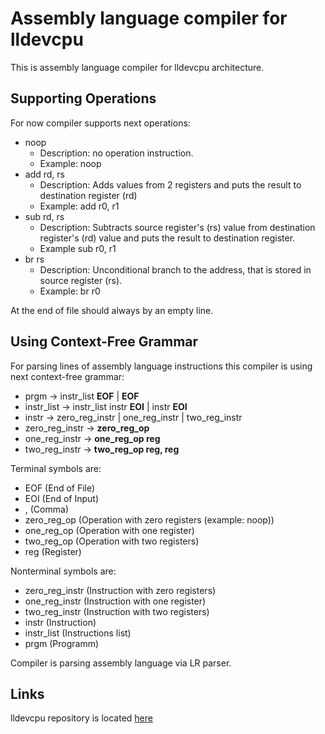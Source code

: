 # Assembly language compiler for lldevcpu

This is assembly language compiler for lldevcpu architecture.

## Supporting Operations

For now compiler supports next operations:
- noop
	- Description: no operation instruction.
	- Example: noop
- add rd, rs
	- Description: Adds values from 2 registers and puts the result to destination register (rd) 
	- Example: add r0, r1
- sub  rd, rs
	- Description: Subtracts source register's (rs) value from destination register's (rd) value and puts the result to destination register.
	- Example sub r0, r1
- br rs
	- Description: Unconditional branch to the address, that is stored in source register (rs).
	- Example: br r0

At the end of file should always by an empty line.

## Using Context-Free Grammar
For parsing lines of assembly language instructions this compiler is using next context-free grammar:
- prgm -> instr_list **EOF** | **EOF**
- instr_list -> instr_list instr **EOI** | instr **EOI**
- instr -> zero_reg_instr | one_reg_instr | two_reg_instr
- zero_reg_instr -> **zero_reg_op**
- one_reg_instr -> **one_reg_op reg**
- two_reg_instr -> **two_reg_op reg, reg**

Terminal symbols are:
- EOF (End of File)
- EOI (End of Input)
- , (Comma)
- zero_reg_op (Operation with zero registers (example: noop))
- one_reg_op (Operation with one register)
- two_reg_op (Operation with two registers)
- reg (Register)

Nonterminal symbols are:
- zero_reg_instr (Instruction with zero registers)
- one_reg_instr (Instruction with one register)
- two_reg_instr (Instruction with two registers)
- instr (Instruction)
- instr_list (Instructions list)
- prgm (Programm)

Compiler is parsing assembly language via LR parser. 

## Links

lldevcpu repository is located [here](https://github.com/LLDevLab/lldevcpu.git)
